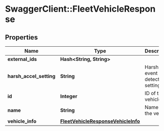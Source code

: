 # SwaggerClient::FleetVehicleResponse

## Properties
Name | Type | Description | Notes
------------ | ------------- | ------------- | -------------
**external_ids** | **Hash&lt;String, String&gt;** |  | [optional] 
**harsh_accel_setting** | **String** | Harsh event detection setting. | [optional] 
**id** | **Integer** | ID of the vehicle. | 
**name** | **String** | Name of the vehicle. | 
**vehicle_info** | [**FleetVehicleResponseVehicleInfo**](FleetVehicleResponseVehicleInfo.md) |  | [optional] 


